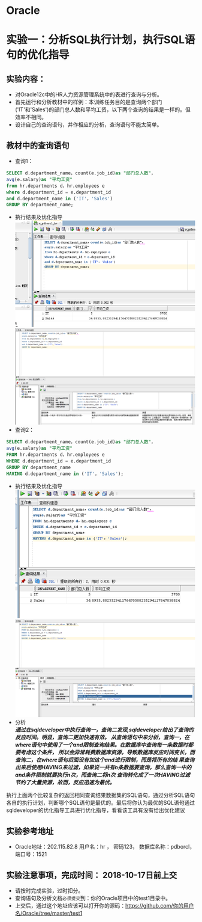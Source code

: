 # Oracle
# 实验一：分析SQL执行计划，执行SQL语句的优化指导

## 实验内容：
- 对Oracle12c中的HR人力资源管理系统中的表进行查询与分析。
- 首先运行和分析教材中的样例：本训练任务目的是查询两个部门('IT'和'Sales')的部门总人数和平均工资，以下两个查询的结果是一样的。但效率不相同。
- 设计自己的查询语句，并作相应的分析，查询语句不能太简单。

## 教材中的查询语句

- 查询1：

```SQL
SELECT d.department_name，count(e.job_id)as "部门总人数"，
avg(e.salary)as "平均工资"
from hr.departments d，hr.employees e
where d.department_id = e.department_id
and d.department_name in ('IT'，'Sales')
GROUP BY department_name;
```
- 执行结果及优化指导
![查询一结果图片](https://github.com/zemaochen/Oracle/blob/master/images/QQ%E5%9B%BE%E7%89%8720181016164946.png)
![查询一优化指导图片](https://github.com/zemaochen/Oracle/blob/master/images/%E5%9B%BE%E7%89%871.png)
- 查询2：
```SQL
SELECT d.department_name，count(e.job_id)as "部门总人数"，
avg(e.salary)as "平均工资"
FROM hr.departments d，hr.employees e
WHERE d.department_id = e.department_id
GROUP BY department_name
HAVING d.department_name in ('IT'，'Sales');
```
- 执行结果及优化指导
![查询二结果图片](https://github.com/zemaochen/Oracle/blob/master/images/QQ%E5%9B%BE%E7%89%8720181016164931.png)
![查询二优化指导图片](https://github.com/zemaochen/Oracle/blob/master/images/%E5%9B%BE%E7%89%872.png)
- 分析  
    ***通过在sqldeveloper中执行查询一，查询二发现,sqldeveloper给出了查询的反应时间。明显，查询二更加快速有效。
    从查询语句中来分析，查询一，在where语句中使用了一个and限制查询结果。在数据库中查询每一条数据时都要考虑这个条件，
    所以会异常耗费数据库资源，导致数据库反应时间变长，而查询二，在where语句后面没有加这个and进行限制，而是将所有的结
    果查询出来后使用HAVING来过滤，如果说一共有n条数据要查询，那么查询一中的and条件限制就要执行n次，而查询二将n次
    查询转化成了一次HAVING过滤节约了大量资源，故而，反应迅速为最优。***
    

执行上面两个比较复杂的返回相同查询结果数据集的SQL语句，通过分析SQL语句各自的执行计划，判断哪个SQL语句是最优的。最后将你认为最优的SQL语句通过sqldeveloper的优化指导工具进行优化指导，看看该工具有没有给出优化建议

## 实验参考地址
- Oracle地址：202.115.82.8 用户名：hr ， 密码123， 数据库名称：pdborcl，端口号：1521


## 实验注意事项，完成时间： 2018-10-17日前上交
- 请按时完成实验，过时扣分。
- 查询语句及分析文档`必须提交`到：你的Oracle项目中的test1目录中。
- 上交后，通过这个地址应该可以打开你的源码：https://github.com/你的用户名/Oracle/tree/master/test1
